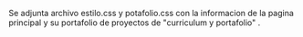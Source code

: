 Se adjunta archivo estilo.css y potafolio.css con la informacion de la pagina principal y su portafolio de proyectos de "curriculum y portafolio" .
